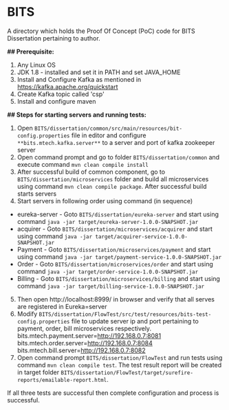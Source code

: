 # BITS

A directory which holds the Proof Of Concept (PoC) code for BITS Dissertation pertaining to author.

**## Prerequisite:**
1. Any Linux OS
2. JDK 1.8 - installed and set it in PATH and set JAVA_HOME
3. Install and Configure Kafka as mentioned in https://kafka.apache.org/quickstart
4. Create Kafka topic called 'csp'
5. Install and configure maven

**## Steps for starting servers and running tests:**
1. Open `BITS/dissertation/common/src/main/resources/bit-config.properties` file in editor and configure `**bits.mtech.kafka.server**` to a server and port of kafka zookeeper server
2. Open command prompt and go to folder `BITS/dissertation/common` and execute command `mvn clean compile install`
3. After successful build of common component, go to `BITS/dissertation/microservices` folder and build all microservices using command `mvn clean compile package`. After successful build starts servers
4. Start servers in following order using command (in sequence)
* eureka-server - Goto `BITS/dissertation/eureka-server` and start using command `java -jar target/eureka-server-1.0.0-SNAPSHOT.jar`
* acquirer - Goto `BITS/dissertation/microservices/acquirer` and start using command `java -jar target/acquirer-service-1.0.0-SNAPSHOT.jar`
* Payment - Goto `BITS/dissertation/microservices/payment` and start using command `java -jar target/payment-service-1.0.0-SNAPSHOT.jar`
* Order - Goto `BITS/dissertation/microservices/order` and start using command `java -jar target/order-service-1.0.0-SNAPSHOT.jar`
* Billing - Goto `BITS/dissertation/microservices/billing` and start using command `java -jar target/billing-service-1.0.0-SNAPSHOT.jar`
5. Then open http://localhost:8999/ in browser and verify that all serves are registered in Eureka=server
6. Modify `BITS/dissertation/FlowTest/src/test/resources/bits-test-config.properties` file to update server ip and port pertaining to payment, order, bill microservices respectively.
bits.mtech.payment.server=http://192.168.0.7:8081
bits.mtech.order.server=http://192.168.0.7:8084
bits.mtech.bill.server=http://192.168.0.7:8082
7. Open command prompt `BITS/dissertation/FlowTest` and run tests using command `mvn clean compile test`. The test result report will be created in target folder `BITS/dissertation/FlowTest/target/surefire-reports/emailable-report.html`. 

If all three tests are successful then complete configuration and process is successful.


